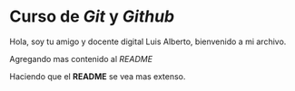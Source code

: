 # Curso de _Git_ y _Github_

Hola, soy tu amigo y docente digital Luis Alberto, bienvenido a mi archivo.

Agregando mas contenido al _README_

Haciendo que el **README** se vea mas extenso.
